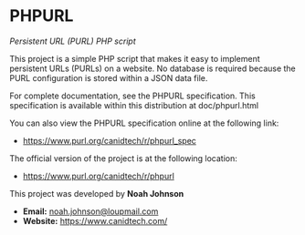 # PHPURL
*Persistent URL (PURL) PHP script*

This project is a simple PHP script that makes it easy to implement persistent URLs (PURLs) on a website.  No database is required because the PURL configuration is stored within a JSON data file.

For complete documentation, see the PHPURL specification.  This specification is available within this distribution at doc/phpurl.html

You can also view the PHPURL specification online at the following link:
* https://www.purl.org/canidtech/r/phpurl_spec

The official version of the project is at the following location:
* https://www.purl.org/canidtech/r/phpurl

This project was developed by **Noah Johnson**

* **Email:** noah.johnson@loupmail.com
* **Website:** https://www.canidtech.com/
